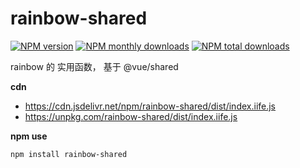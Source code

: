 # rainbow-shared

[![NPM version](https://img.shields.io/npm/v/rainbow-shared.svg?style=flat)](https://www.npmjs.com/package/rainbow-shared) [![NPM monthly downloads](https://img.shields.io/npm/dm/rainbow-shared.svg?style=flat)](https://npmjs.org/package/rainbow-shared) [![NPM total downloads](https://img.shields.io/npm/dt/rainbow-shared.svg?style=flat)](https://npmjs.org/package/rainbow-shared)

rainbow 的 实用函数， 基于 @vue/shared

**cdn**

- https://cdn.jsdelivr.net/npm/rainbow-shared/dist/index.iife.js
- https://unpkg.com/rainbow-shared/dist/index.iife.js

**npm use**

```bash
npm install rainbow-shared
```
